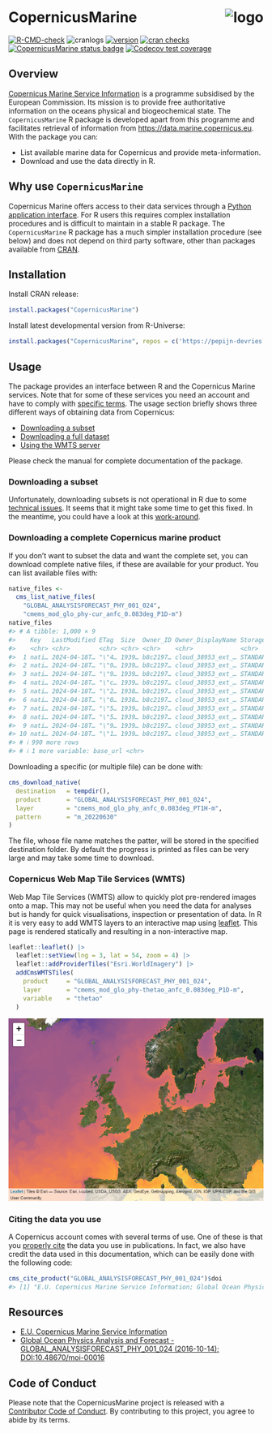 
# CopernicusMarine <img src="man/figures/logo.png" align="right" height="139" copyright="cc-sa" alt="logo" />

<!-- badges: start -->

[![R-CMD-check](https://github.com/pepijn-devries/CopernicusMarine/actions/workflows/R-CMD-check.yaml/badge.svg)](https://github.com/pepijn-devries/CopernicusMarine/actions/workflows/R-CMD-check.yaml)
![cranlogs](https://cranlogs.r-pkg.org/badges/CopernicusMarine)
[![version](https://www.r-pkg.org/badges/version/CopernicusMarine)](https://CRAN.R-project.org/package=CopernicusMarine)
[![cran
checks](https://badges.cranchecks.info/worst/CopernicusMarine.svg)](https://cran.r-project.org/web/checks/check_results_CopernicusMarine.html)
[![CopernicusMarine status
badge](https://pepijn-devries.r-universe.dev/badges/CopernicusMarine)](https://pepijn-devries.r-universe.dev/CopernicusMarine)
[![Codecov test
coverage](https://codecov.io/gh/pepijn-devries/CopernicusMarine/branch/master/graph/badge.svg)](https://app.codecov.io/gh/pepijn-devries/CopernicusMarine?branch=master)
<!-- badges: end -->

## Overview

[Copernicus Marine Service
Information](https://marine.copernicus.eu/about) is a programme
subsidised by the European Commission. Its mission is to provide free
authoritative information on the oceans physical and biogeochemical
state. The `CopernicusMarine` R package is developed apart from this
programme and facilitates retrieval of information from
<https://data.marine.copernicus.eu>. With the package you can:

- List available marine data for Copernicus and provide
  meta-information.
- Download and use the data directly in R.

## Why use `CopernicusMarine`

Copernicus Marine offers access to their data services through a [Python
application interface](https://pypi.org/project/copernicusmarine/). For
R users this requires complex installation procedures and is difficult
to maintain in a stable R package. The `CopernicusMarine` R package has
a much simpler installation procedure (see below) and does not depend on
third party software, other than packages available from
[CRAN](https://cran.r-project.org/).

## Installation

Install CRAN release:

``` r
install.packages("CopernicusMarine")
```

Install latest developmental version from R-Universe:

``` r
install.packages("CopernicusMarine", repos = c('https://pepijn-devries.r-universe.dev', 'https://cloud.r-project.org'))
```

## Usage

The package provides an interface between R and the Copernicus Marine
services. Note that for some of these services you need an account and
have to comply with [specific
terms](https://marine.copernicus.eu/user-corner/service-commitments-and-licence).
The usage section briefly shows three different ways of obtaining data
from Copernicus:

- [Downloading a subset](#sec-subset)
- [Downloading a full dataset](#sec-full)
- [Using the WMTS server](#sec-wtms)

Please check the manual for complete documentation of the package.

<h3 id="sec-subset">

Downloading a subset
</h3>

Unfortunately, downloading subsets is not operational in R due to some
[technical
issues](https://github.com/pepijn-devries/CopernicusMarine/issues/42).
It seems that it might take some time to get this fixed. In the
meantime, you could have a look at this
[work-around](https://github.com/pepijn-devries/CopernicusMarine/issues/42#issuecomment-2079745370).

<!-- The code below assumes that you have registered your account details using `options(CopernicusMarine_uid = "my_user_name")` and -->

<!-- `options(CopernicusMarine_pwd = "my_password")`. If you are comfortable that it is secure enough, you can also store these -->

<!-- options in your `.Rprofile` such that they will be loaded each session. Otherwise, you can also provide your account details -->

<!-- as arguments to the functions. -->

<!-- The example below demonstrates how to subset a specific layer for a specific product. The subset is constrained by -->

<!-- the `region`, `timerange` and `verticalrange` arguments. The subset is downloaded to the temporary -->

<!-- file specified with `destination` and can be read using the [`{stars}`](https://r-spatial.github.io/stars/) package. -->

<!-- ```{r download-subset, eval=TRUE} -->

<!-- destination <- tempfile("copernicus", fileext = ".nc") -->

<!-- cms_download_subset( -->

<!--   destination   = destination, -->

<!--   product       = "GLOBAL_ANALYSISFORECAST_PHY_001_024", -->

<!--   layer         = "cmems_mod_glo_phy-cur_anfc_0.083deg_P1D-m", -->

<!--   variable      = "sea_water_velocity", -->

<!--   region        = c(-1, 50, 10, 55), -->

<!--   timerange     = c("2021-01-01", "2021-01-02"), -->

<!--   verticalrange = c(0, -2) -->

<!-- ) -->

<!-- mydata <- stars::read_stars(destination) -->

<!-- plot(mydata["vo"], col = hcl.colors(100), axes = TRUE) -->

<!-- ``` -->

<h3 id="sec-full">

Downloading a complete Copernicus marine product
</h3>

If you don’t want to subset the data and want the complete set, you can
download complete native files, if these are available for your product.
You can list available files with:

``` r
native_files <-
  cms_list_native_files(
    "GLOBAL_ANALYSISFORECAST_PHY_001_024",
    "cmems_mod_glo_phy-cur_anfc_0.083deg_P1D-m")
native_files
#> # A tibble: 1,000 × 9
#>    Key   LastModified ETag  Size  Owner_ID Owner_DisplayName StorageClass Bucket
#>    <chr> <chr>        <chr> <chr> <chr>    <chr>             <chr>        <chr> 
#>  1 nati… 2024-04-18T… "\"4… 1939… b8c2197… cloud_38953_ext_… STANDARD     mdl-n…
#>  2 nati… 2024-04-18T… "\"9… 1939… b8c2197… cloud_38953_ext_… STANDARD     mdl-n…
#>  3 nati… 2024-04-18T… "\"9… 1939… b8c2197… cloud_38953_ext_… STANDARD     mdl-n…
#>  4 nati… 2024-04-18T… "\"c… 1939… b8c2197… cloud_38953_ext_… STANDARD     mdl-n…
#>  5 nati… 2024-04-18T… "\"2… 1938… b8c2197… cloud_38953_ext_… STANDARD     mdl-n…
#>  6 nati… 2024-04-18T… "\"0… 1938… b8c2197… cloud_38953_ext_… STANDARD     mdl-n…
#>  7 nati… 2024-04-18T… "\"5… 1939… b8c2197… cloud_38953_ext_… STANDARD     mdl-n…
#>  8 nati… 2024-04-18T… "\"5… 1939… b8c2197… cloud_38953_ext_… STANDARD     mdl-n…
#>  9 nati… 2024-04-18T… "\"9… 1939… b8c2197… cloud_38953_ext_… STANDARD     mdl-n…
#> 10 nati… 2024-04-18T… "\"1… 1939… b8c2197… cloud_38953_ext_… STANDARD     mdl-n…
#> # ℹ 990 more rows
#> # ℹ 1 more variable: base_url <chr>
```

Downloading a specific (or multiple file) can be done with:

``` r
cms_download_native(
  destination   = tempdir(),
  product       = "GLOBAL_ANALYSISFORECAST_PHY_001_024",
  layer         = "cmems_mod_glo_phy_anfc_0.083deg_PT1H-m",
  pattern       = "m_20220630"
)
```

The file, whose file name matches the patter, will be stored in the
specified destination folder. By default the progress is printed as
files can be very large and may take some time to download.

<h3 id="sec-wmts">

Copernicus Web Map Tile Services (WMTS)
</h3>

Web Map Tile Services (WMTS) allow to quickly plot pre-rendered images
onto a map. This may not be useful when you need the data for analyses
but is handy for quick visualisations, inspection or presentation of
data. In R it is very easy to add WMTS layers to an interactive map
using [leaflet](https://rstudio.github.io/leaflet/). This page is
rendered statically and resulting in a non-interactive map.

``` r
leaflet::leaflet() |>
  leaflet::setView(lng = 3, lat = 54, zoom = 4) |>
  leaflet::addProviderTiles("Esri.WorldImagery") |>
  addCmsWMTSTiles(
    product     = "GLOBAL_ANALYSISFORECAST_PHY_001_024",
    layer       = "cmems_mod_glo_phy-thetao_anfc_0.083deg_P1D-m",
    variable    = "thetao"
  )
```

![](man/figures/README-leaflet-1.png)<!-- -->

### Citing the data you use

A Copernicus account comes with several terms of use. One of these is
that you [properly
cite](https://help.marine.copernicus.eu/en/articles/4444611-how-to-cite-copernicus-marine-products-and-services)
the data you use in publications. In fact, we also have credit the data
used in this documentation, which can be easily done with the following
code:

``` r
cms_cite_product("GLOBAL_ANALYSISFORECAST_PHY_001_024")$doi
#> [1] "E.U. Copernicus Marine Service Information; Global Ocean Physics Analysis and Forecast - GLOBAL_ANALYSISFORECAST_PHY_001_024 (2016-10-14). DOI:10.48670/moi-00016"
```

## Resources

- [E.U. Copernicus Marine Service
  Information](https://data.marine.copernicus.eu)
- [Global Ocean Physics Analysis and Forecast -
  GLOBAL_ANALYSISFORECAST_PHY_001_024 (2016-10-14);
  DOI:10.48670/moi-00016](https://doi.org/10.48670/moi-00016)

## Code of Conduct

Please note that the CopernicusMarine project is released with a
[Contributor Code of
Conduct](https://pepijn-devries.github.io/CopernicusMarine/CODE_OF_CONDUCT.html).
By contributing to this project, you agree to abide by its terms.
